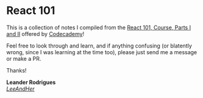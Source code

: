 # React 101

This is a collection of notes I compiled from the [React 101, Course, Parts I and II](https://www.codecademy.com/learn/react-101) offered by [Codecademy](codecademy.com)!

Feel free to look through and learn, and if anything confusing (or blatently wrong, since I was learning at the time too), please just send me a message or make a PR.

Thanks!

**Leander Rodrigues**<br/>
_[LeeAndHer](github.com/leeandher)_
